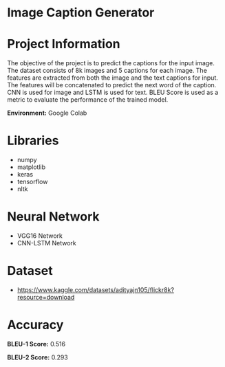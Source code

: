 # Image Caption Generator


# Project Information

The objective of the project is to predict the captions for the input image. The dataset consists of 8k images and 5 captions for each image. The features are extracted from both the image and the text captions for input. The features will be concatenated to predict the next word of the caption. CNN is used for image and LSTM is used for text. BLEU Score is used as a metric to evaluate the performance of the trained model.


**Environment:** Google Colab

# Libraries

- numpy
- matplotlib
- keras
- tensorflow
- nltk

# Neural Network

- VGG16 Network
- CNN-LSTM Network

# Dataset

- https://www.kaggle.com/datasets/adityajn105/flickr8k?resource=download

# Accuracy
  
**BLEU-1 Score:** 0.516

**BLEU-2 Score:** 0.293
